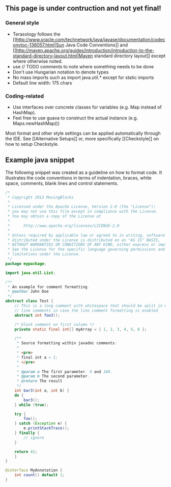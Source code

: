 ## This page is under contruction and not yet final!

### General style 
* Terasology follows the [[http://www.oracle.com/technetwork/java/javase/documentation/codeconvtoc-136057.html|Sun Java Code Conventions]] and [[http://maven.apache.org/guides/introduction/introduction-to-the-standard-directory-layout.html|Maven standard directory layout]] except where otherwise noted.
* use // TODO comments to note where something needs to be done
* Don't use Hungarian notation to denote types
* No mass imports such as import java.util.* except for static imports
* Default line width: 175 chars

### Coding-related
* Use interfaces over concrete classes for variables (e.g. Map instead of HashMap). 
* Feel free to use guava to construct the actual instance (e.g. Maps.newHashMap())

Most format and other style settings can be applied automatically through the IDE. See [[Alternative Setups]] or, more specifically [[Checkstyle]] on how to setup Checkstyle.

## Example java snippet

The following snippet was created as a guideline on how to format code. It illustrates the code conventions in terms of indentation, braces, white space, comments, blank lines and control statements.

```java
/*
 * Copyright 2013 MovingBlocks
 *
 * Licensed under the Apache License, Version 2.0 (the "License");
 * you may not use this file except in compliance with the License.
 * You may obtain a copy of the License at
 *
 *      http://www.apache.org/licenses/LICENSE-2.0
 *
 * Unless required by applicable law or agreed to in writing, software
 * distributed under the License is distributed on an "AS IS" BASIS,
 * WITHOUT WARRANTIES OR CONDITIONS OF ANY KIND, either express or implied.
 * See the License for the specific language governing permissions and
 * limitations under the License.
 */
package mypackage;

import java.util.List;

/**
 * An example for comment formatting.
 * @author John Doe
 */
abstract class Test {
    // This is a long comment with whitespace that should be split in multiple
    // line comments in case the line comment formatting is enabled
    abstract int foo3();

    /* block comment on first column */
    private static final int[] myArray = { 1, 2, 3, 4, 5, 6 };

    /**
     * Source formatting within javadoc comments:
     * 
     * <pre>
     * final int a = 1;
     * </pre>
     * 
     * @param a The first parameter. 0 and 100.
     * @param b The second parameter.
     * @return The result
     */
    int bar3(int a, int b) {
	do {
	    bar3();
	} while (true);

	try {
	    foo();
	} catch (Exception e) {
	    e.printStackTrace();
	} finally {
	    // ignore
	}

	return 42;
    }
}

@interface MyAnnotation {
    int count() default 1;
}
```